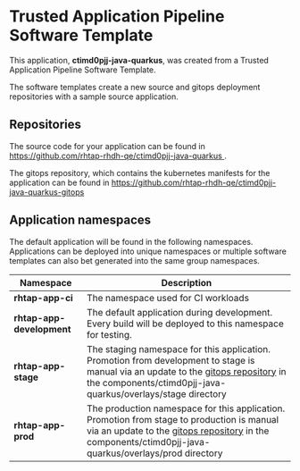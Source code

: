 # Trusted Application Pipeline Software Template

This application, **ctimd0pjj-java-quarkus**, was created from a Trusted Application Pipeline Software Template.

The software templates create a new source and gitops deployment repositories with a sample source application. 

## Repositories

The source code for your application can be found in [https://github.com/rhtap-rhdh-qe/ctimd0pjj-java-quarkus ](https://github.com/rhtap-rhdh-qe/ctimd0pjj-java-quarkus ).
 
The gitops repository, which contains the kubernetes manifests for the application can be found in 
[https://github.com/rhtap-rhdh-qe/ctimd0pjj-java-quarkus-gitops ](https://github.com/rhtap-rhdh-qe/ctimd0pjj-java-quarkus-gitops ) 

## Application namespaces 

The default application will be found in the following namespaces. Applications can be deployed into unique namespaces or multiple software templates can also bet generated into the same group namespaces.  

|  Namespace   |  Description   |  
| -------- | -------- |
| **rhtap-app-ci** | The namespace used for CI workloads |
| **rhtap-app-development** | The default application during development. Every build will be deployed to this namespace for testing. |
| **rhtap-app-stage** | The staging namespace for this application. Promotion from development to stage is manual via an update to the [gitops repository](https://github.com/rhtap-rhdh-qe/ctimd0pjj-java-quarkus-gitops ) in the components/ctimd0pjj-java-quarkus/overlays/stage directory |
| **rhtap-app-prod** | The production namespace for this application. Promotion from stage to production is manual via an update to the [gitops repository](https://github.com/rhtap-rhdh-qe/ctimd0pjj-java-quarkus-gitops ) in the components/ctimd0pjj-java-quarkus/overlays/prod directory |
